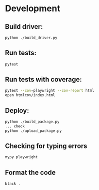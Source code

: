 # Development

## Build driver:

```sh
python ./build_driver.py
```

## Run tests:

```sh
pytest
```

## Run tests with coverage:

```sh
pytest --cov=playwright --cov-report html
open htmlcov/index.html
```

## Deploy:

```sh
python ./build_package.py
... check
python ./upload_package.py
```

## Checking for typing errors

```sh
mypy playwright
```

## Format the code

```sh
black .
```